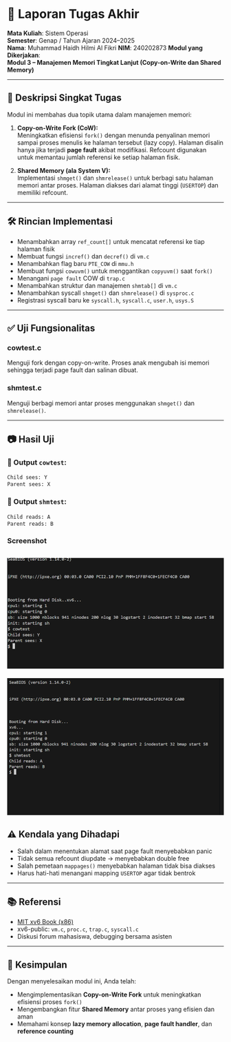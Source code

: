 # 📝 Laporan Tugas Akhir

**Mata Kuliah**: Sistem Operasi  
**Semester**: Genap / Tahun Ajaran 2024–2025  
**Nama**: Muhammad Haidh Hilmi Al Fikri 
**NIM**: 240202873 
**Modul yang Dikerjakan**:  
**Modul 3 – Manajemen Memori Tingkat Lanjut (Copy-on-Write dan Shared Memory)**

---

## 📌 Deskripsi Singkat Tugas

Modul ini membahas dua topik utama dalam manajemen memori:

1. **Copy-on-Write Fork (CoW):**  
   Meningkatkan efisiensi `fork()` dengan menunda penyalinan memori sampai proses menulis ke halaman tersebut (lazy copy). Halaman disalin hanya jika terjadi **page fault** akibat modifikasi. Refcount digunakan untuk memantau jumlah referensi ke setiap halaman fisik.

2. **Shared Memory (ala System V):**  
   Implementasi `shmget()` dan `shmrelease()` untuk berbagi satu halaman memori antar proses. Halaman diakses dari alamat tinggi (`USERTOP`) dan memiliki refcount.

---

## 🛠️ Rincian Implementasi

* Menambahkan array `ref_count[]` untuk mencatat referensi ke tiap halaman fisik
* Membuat fungsi `incref()` dan `decref()` di `vm.c`
* Menambahkan flag baru `PTE_COW` di `mmu.h`
* Membuat fungsi `cowuvm()` untuk menggantikan `copyuvm()` saat `fork()`
* Menangani `page fault` COW di `trap.c`
* Menambahkan struktur dan manajemen `shmtab[]` di `vm.c`
* Menambahkan syscall `shmget()` dan `shmrelease()` di `sysproc.c`
* Registrasi syscall baru ke `syscall.h`, `syscall.c`, `user.h`, `usys.S`

---

## ✅ Uji Fungsionalitas

### cowtest.c  
Menguji fork dengan copy-on-write. Proses anak mengubah isi memori sehingga terjadi page fault dan salinan dibuat.

### shmtest.c  
Menguji berbagi memori antar proses menggunakan `shmget()` dan `shmrelease()`.

---

## 📷 Hasil Uji

### 📍 Output `cowtest`:

```
Child sees: Y
Parent sees: X
```

### 📍 Output `shmtest`:

```
Child reads: A
Parent reads: B
```
### Screenshot

![hasil shmtest](./Screenshot/modul3a.png)
---
![hasil cowtest](./Screenshot/modul3b.png)
## ⚠️ Kendala yang Dihadapi

* Salah dalam menentukan alamat saat page fault menyebabkan panic
* Tidak semua refcount diupdate → menyebabkan double free
* Salah pemetaan `mappages()` menyebabkan halaman tidak bisa diakses
* Harus hati-hati menangani mapping `USERTOP` agar tidak bentrok

---

## 📚 Referensi

* [MIT xv6 Book (x86)](https://pdos.csail.mit.edu/6.828/2018/xv6/book-rev11.pdf)
* xv6-public: `vm.c`, `proc.c`, `trap.c`, `syscall.c`
* Diskusi forum mahasiswa, debugging bersama asisten

---

## 📝 Kesimpulan

Dengan menyelesaikan modul ini, Anda telah:

* Mengimplementasikan **Copy-on-Write Fork** untuk meningkatkan efisiensi proses `fork()`
* Mengembangkan fitur **Shared Memory** antar proses yang efisien dan aman
* Memahami konsep **lazy memory allocation**, **page fault handler**, dan **reference counting**
